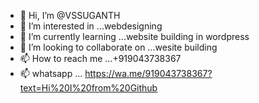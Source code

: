 - 👋 Hi, I’m @VSSUGANTH
- 👀 I’m interested in ...webdesigning
- 🌱 I’m currently learning ...website building in wordpress
- 💞️ I’m looking to collaborate on ...wesite building
- 📫 How to reach me ...+919043738367
- 📫 whatsapp ... https://wa.me/919043738367?text=Hi%20I%20from%20Github

<!---
VSSUGANTH/VSSUGANTH is a ✨ special ✨ repository because its `README.md` (this file) appears on your GitHub profile.
You can click the Preview link to take a look at your changes.
--->
